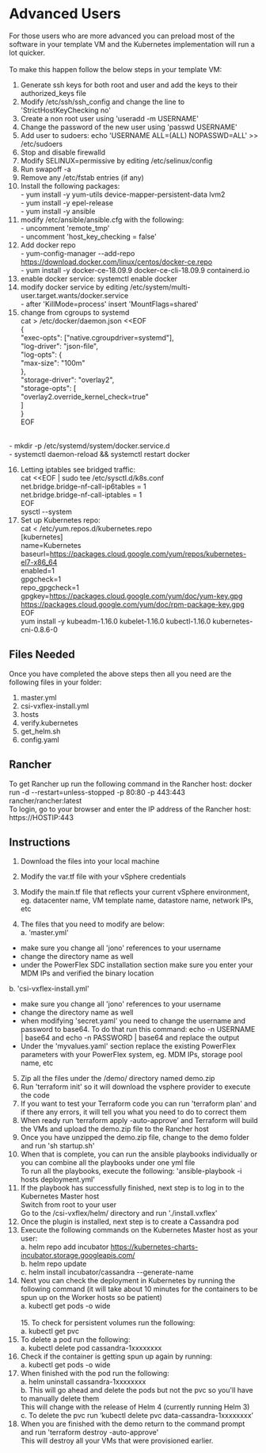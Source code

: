 # Advanced Users

For those users who are more advanced you can preload most of the software in your template VM and the Kubernetes implementation will run a lot quicker. <br> 
<br>To make this happen follow the below steps in your template VM: <br>
1.	Generate ssh keys for both root and user and add the keys to their authorized_keys file
2.	Modify /etc/ssh/ssh_config and change the line to 'StrictHostKeyChecking no'
3.	Create a non root user using 'useradd -m USERNAME'
4.	Change the password of the new user using 'passwd USERNAME'
5.	Add user to sudoers: echo 'USERNAME ALL=(ALL) NOPASSWD=ALL' >> /etc/sudoers
6.	Stop and disable firewalld 
7.	Modify SELINUX=permissive by editing /etc/selinux/config
8.	Run swapoff -a
9.	Remove any /etc/fstab entries (if any)
10.	Install the following packages:
<br>-	yum install -y yum-utils device-mapper-persistent-data lvm2
<br>- yum install -y epel-release 
<br>-	yum install -y ansible
11.	modify /etc/ansible/ansible.cfg with the following:
<br>-	uncomment 'remote_tmp'
<br>-	uncomment 'host_key_checking = false'
12.	Add docker repo
<br>-	yum-config-manager --add-repo https://download.docker.com/linux/centos/docker-ce.repo
<br>-	yum install -y docker-ce-18.09.9 docker-ce-cli-18.09.9 containerd.io
13.	enable docker service: systemctl enable docker
14.	modify docker service by editing /etc/system/multi-user.target.wants/docker.service
<br>- after 'KillMode=process' insert 'MountFlags=shared'
15.	change from cgroups to systemd
<br>	cat > /etc/docker/daemon.json <<EOF
<br>{
<br>  "exec-opts": ["native.cgroupdriver=systemd"],
<br>  "log-driver": "json-file",
<br>  "log-opts": {
<br>    "max-size": "100m"
<br>  },
<br>  "storage-driver": "overlay2",
<br>  "storage-opts": [
<br>    "overlay2.override_kernel_check=true"
<br>  ]
<br>}
<br>EOF

<br>  - mkdir -p /etc/systemd/system/docker.service.d
<br>  - systemctl daemon-reload && systemctl restart docker <br>

16.	Letting iptables see bridged traffic:
<br>cat <<EOF | sudo tee /etc/sysctl.d/k8s.conf
<br>net.bridge.bridge-nf-call-ip6tables = 1
<br>net.bridge.bridge-nf-call-iptables = 1
<br>EOF
<br>sysctl --system <br>
17.	Set up Kubernetes repo:
<br>cat <<EOF > /etc/yum.repos.d/kubernetes.repo
<br>[kubernetes]
<br>name=Kubernetes
<br>baseurl=https://packages.cloud.google.com/yum/repos/kubernetes-el7-x86_64
<br>enabled=1
<br>gpgcheck=1
<br>repo_gpgcheck=1
<br>gpgkey=https://packages.cloud.google.com/yum/doc/yum-key.gpg https://packages.cloud.google.com/yum/doc/rpm-package-key.gpg
<br>EOF
<br>yum install -y kubeadm-1.16.0 kubelet-1.16.0 kubectl-1.16.0 kubernetes-cni-0.8.6-0

## Files Needed

Once you have completed the above steps then all you need are the following files in your folder:
1.	master.yml
2.	csi-vxflex-install.yml
3.	hosts
4.	verify.kubernetes
5.	get_helm.sh
6.	config.yaml

## Rancher

To get Rancher up run the following command in the Rancher host: docker run -d --restart=unless-stopped   -p 80:80 -p 443:443   rancher/rancher:latest <br>
To login, go to your browser and enter the IP address of the Rancher host: https://HOSTIP:443

## Instructions

1. Download the files into your local machine<br>

2. Modify the var.tf file with your vSphere credentials<br>

3. Modify the main.tf file that reflects your current vSphere environment, eg. datacenter name, VM template name, datastore name, network IPs, etc<br>

4. The files that you need to modify are below:<br>
a. 'master.yml'
- make sure you change all 'jono' references to your username
- change the directory name as well
- under the PowerFlex SDC installation section make sure you enter your MDM IPs and verified the binary location

b. 'csi-vxflex-install.yml'
- make sure you change all 'jono' references to your username
- change the directory name as well
- when modifying 'secret.yaml' you need to change the username and password to base64. To do that run this command: echo -n USERNAME | base64 and echo -n PASSWORD | base64 and replace the output
- Under the 'myvalues.yaml' section replace the existing PowerFlex parameters with your PowerFlex system, eg. MDM IPs, storage pool name, etc <br>

5.	Zip all the files under the /demo/ directory named demo.zip
6.	Run 'terraform init' so it will download the vsphere provider to execute the code
7.	If you want to test your Terraform code you can run 'terraform plan' and if there any errors, it will tell you what you need to do to correct them
8.	When ready run ‘terraform apply -auto-approve’ and Terraform will build the VMs and upload the demo.zip file to the Rancher host
9.	Once you have unzipped the demo.zip file, change to the demo folder and run 'sh startup.sh'
10.	When that is complete, you can run the ansible playbooks individually or you can combine all the playbooks under one yml file <br>To run all the playbooks, execute the following: 'ansible-playbook -i hosts deployment.yml'
11.	If the playbook has successfully finished, next step is to log in to the Kubernetes Master host <br>Switch from root to your user <br>Go to the /csi-vxflex/helm/ directory and run './install.vxflex' 
12.	Once the plugin is installed, next step is to create a Cassandra pod
13.	Execute the following commands on the Kubernetes Master host as your user:
<br>a.	helm repo add incubator https://kubernetes-charts-incubator.storage.googleapis.com/
<br>b.	helm repo update
<br>c.	helm install incubator/cassandra --generate-name <br>
14.	Next you can check the deployment in Kubernetes by running the following command (it will take about 10 minutes for the containers to be spun up on the Worker hosts so be patient)
<br>a.	kubectl get pods -o wide <br>
<br>15.	To check for persistent volumes run the following:
<br>a.	kubectl get pvc <br>
16.	To delete a pod run the following:
<br>a.	kubectl delete pod cassandra-1xxxxxxxx <br>
17.	Check if the container is getting spun up again by running:
<br>a.	kubectl get pods -o wide <br>
18.	When finished with the pod run the following:
<br>a.	helm uninstall cassandra-1xxxxxxxx
<br>b.	This will go ahead and delete the pods but not the pvc so you'll have to manually delete them <br>This will change with the release of Helm 4 (currently running Helm 3)
<br>c.	To delete the pvc run ‘kubectl delete pvc data-cassandra-1xxxxxxxx’ <br>
19.	When you are finished with the demo return to the command prompt and run 'terraform destroy -auto-approve' <br>This will destroy all your VMs that were provisioned earlier.


